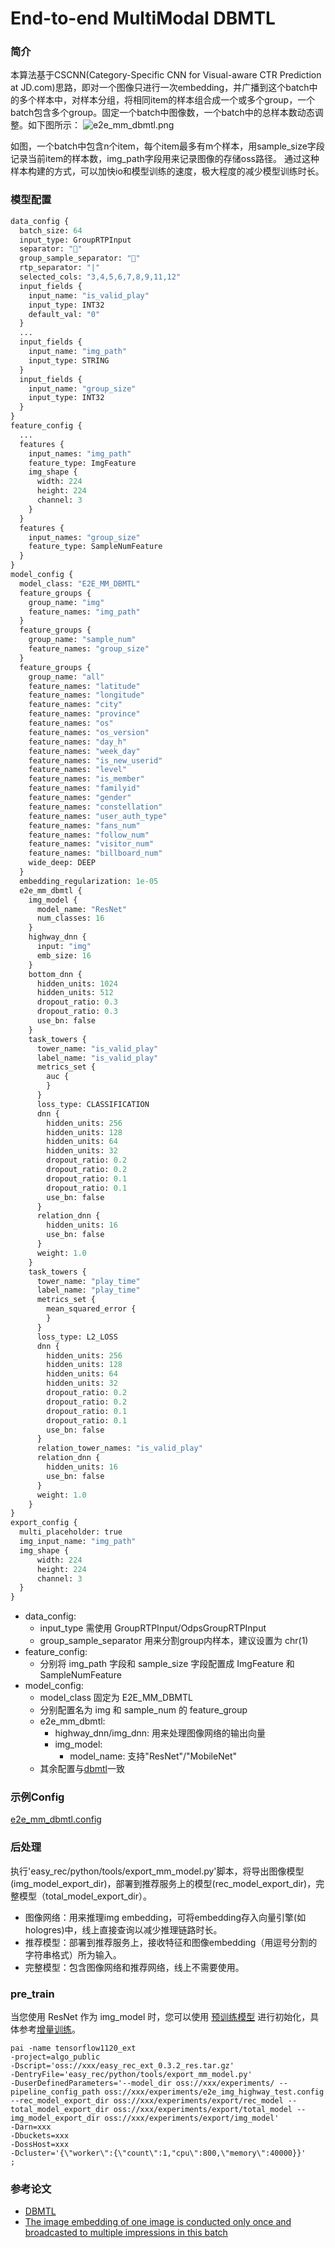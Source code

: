 # End-to-end MultiModal DBMTL

### 简介

本算法基于CSCNN(Category-Specific CNN for Visual-aware CTR Prediction at JD.com)思路，即对一个图像只进行一次embedding，并广播到这个batch中的多个样本中，对样本分组，将相同item的样本组合成一个或多个group，一个batch包含多个group。固定一个batch中图像数，一个batch中的总样本数动态调整。如下图所示：
![e2e_mm_dbmtl.png](../../images/models/e2e_mm_dbmtl.png)

如图，一个batch中包含n个item，每个item最多有m个样本，用sample_size字段记录当前item的样本数，img_path字段用来记录图像的存储oss路径。
通过这种样本构建的方式，可以加快io和模型训练的速度，极大程度的减少模型训练时长。

### 模型配置

```protobuf
data_config {
  batch_size: 64
  input_type: GroupRTPInput
  separator: ""
  group_sample_separator: ""
  rtp_separator: "|"
  selected_cols: "3,4,5,6,7,8,9,11,12"
  input_fields {
    input_name: "is_valid_play"
    input_type: INT32
    default_val: "0"
  }
  ...
  input_fields {
    input_name: "img_path"
    input_type: STRING
  }
  input_fields {
    input_name: "group_size"
    input_type: INT32
  }
}
feature_config {
  ...
  features {
    input_names: "img_path"
    feature_type: ImgFeature
    img_shape {
      width: 224
      height: 224
      channel: 3
    }
  }
  features {
    input_names: "group_size"
    feature_type: SampleNumFeature
  }
}
model_config {
  model_class: "E2E_MM_DBMTL"
  feature_groups {
    group_name: "img"
    feature_names: "img_path"
  }
  feature_groups {
    group_name: "sample_num"
    feature_names: "group_size"
  }
  feature_groups {
    group_name: "all"
    feature_names: "latitude"
    feature_names: "longitude"
    feature_names: "city"
    feature_names: "province"
    feature_names: "os"
    feature_names: "os_version"
    feature_names: "day_h"
    feature_names: "week_day"
    feature_names: "is_new_userid"
    feature_names: "level"
    feature_names: "is_member"
    feature_names: "familyid"
    feature_names: "gender"
    feature_names: "constellation"
    feature_names: "user_auth_type"
    feature_names: "fans_num"
    feature_names: "follow_num"
    feature_names: "visitor_num"
    feature_names: "billboard_num"
    wide_deep: DEEP
  }
  embedding_regularization: 1e-05
  e2e_mm_dbmtl {
    img_model {
      model_name: "ResNet"
      num_classes: 16
    }
    highway_dnn {
      input: "img"
      emb_size: 16
    }
    bottom_dnn {
      hidden_units: 1024
      hidden_units: 512
      dropout_ratio: 0.3
      dropout_ratio: 0.3
      use_bn: false
    }
    task_towers {
      tower_name: "is_valid_play"
      label_name: "is_valid_play"
      metrics_set {
        auc {
        }
      }
      loss_type: CLASSIFICATION
      dnn {
        hidden_units: 256
        hidden_units: 128
        hidden_units: 64
        hidden_units: 32
        dropout_ratio: 0.2
        dropout_ratio: 0.2
        dropout_ratio: 0.1
        dropout_ratio: 0.1
        use_bn: false
      }
      relation_dnn {
        hidden_units: 16
        use_bn: false
      }
      weight: 1.0
    }
    task_towers {
      tower_name: "play_time"
      label_name: "play_time"
      metrics_set {
        mean_squared_error {
        }
      }
      loss_type: L2_LOSS
      dnn {
        hidden_units: 256
        hidden_units: 128
        hidden_units: 64
        hidden_units: 32
        dropout_ratio: 0.2
        dropout_ratio: 0.2
        dropout_ratio: 0.1
        dropout_ratio: 0.1
        use_bn: false
      }
      relation_tower_names: "is_valid_play"
      relation_dnn {
        hidden_units: 16
        use_bn: false
      }
      weight: 1.0
    }
}
export_config {
  multi_placeholder: true
  img_input_name: "img_path"
  img_shape {
      width: 224
      height: 224
      channel: 3
  }
}
```

- data_config:
  - input_type 需使用 GroupRTPInput/OdpsGroupRTPInput
  - group_sample_separator 用来分割group内样本，建议设置为 chr(1)
- feature_config:
  - 分别将 img_path 字段和 sample_size 字段配置成 ImgFeature 和 SampleNumFeature
- model_config:
  - model_class 固定为 E2E_MM_DBMTL
  - 分别配置名为 img 和 sample_num 的 feature_group
  - e2e_mm_dbmtl:
    - highway_dnn/img_dnn: 用来处理图像网络的输出向量
    - img_model:
      - model_name: 支持"ResNet"/"MobileNet"
  - 其余配置与[dbmtl](dbmtl.md)一致

### 示例Config

[e2e_mm_dbmtl.config](https://easyrec.oss-cn-beijing.aliyuncs.com/config/end-to-end_multimodal_dbmtl.config)

### 后处理

执行'easy_rec/python/tools/export_mm_model.py'脚本，将导出图像模型(img_model_export_dir)，部署到推荐服务上的模型(rec_model_export_dir)，完整模型（total_model_export_dir）。

- 图像网络：用来推理img embedding，可将embedding存入向量引擎(如hologres)中，线上直接查询以减少推理链路时长。
- 推荐模型：部署到推荐服务上，接收特征和图像embedding（用逗号分割的字符串格式）所为输入。
- 完整模型：包含图像网络和推荐网络，线上不需要使用。

### pre_train

当您使用 ResNet 作为 img_model 时，您可以使用 [预训练模型](https://easyrec.oss-cn-beijing.aliyuncs.com/pre_train/resnet_v1a_18.zip) 进行初始化，具体参考[增量训练](../incremental_train.md)。

```
pai -name tensorflow1120_ext
-project=algo_public
-Dscript='oss://xxx/easy_rec_ext_0.3.2_res.tar.gz'
-DentryFile='easy_rec/python/tools/export_mm_model.py'
-DuserDefinedParameters='--model_dir oss://xxx/experiments/ --pipeline_config_path oss://xxx/experiments/e2e_img_highway_test.config  --rec_model_export_dir oss://xxx/experiments/export/rec_model --total_model_export_dir oss://xxx/experiments/export/total_model --img_model_export_dir oss://xxx/experiments/export/img_model'
-Darn=xxx
-Dbuckets=xxx
-DossHost=xxx
-Dcluster='{\"worker\":{\"count\":1,"cpu\":800,\"memory\":40000}}'
;
```

### 参考论文

- [DBMTL](https://dl.acm.org/doi/pdf/10.1145/3219819.3220007)
- [The image embedding of one image is conducted only once and broadcasted to multiple impressions in this batch](https://arxiv.org/pdf/2006.10337.pdf)
